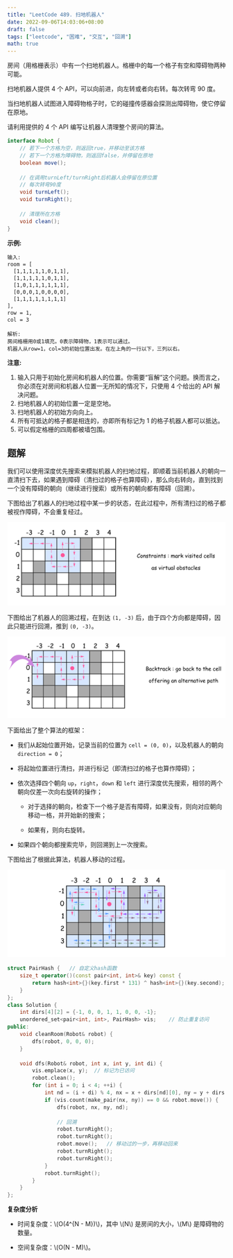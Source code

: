 ```yaml
---
title: "LeetCode 489. 扫地机器人"
date: 2022-09-06T14:03:06+08:00
draft: false
tags: ["leetcode", "困难", "交互", "回溯"]
math: true
---
```


房间（用格栅表示）中有一个扫地机器人。格栅中的每一个格子有空和障碍物两种可能。

扫地机器人提供 4 个 API，可以向前进，向左转或者向右转。每次转弯 90 度。

当扫地机器人试图进入障碍物格子时，它的碰撞传感器会探测出障碍物，使它停留在原地。

请利用提供的 4 个 API 编写让机器人清理整个房间的算法。

<!--more-->

```java
interface Robot {
    // 若下一个方格为空，则返回true，并移动至该方格
    // 若下一个方格为障碍物，则返回false，并停留在原地
    boolean move();

    // 在调用turnLeft/turnRight后机器人会停留在原位置
    // 每次转弯90度
    void turnLeft();
    void turnRight();

    // 清理所在方格
    void clean();
}
```

**示例:**

    输入:
    room = [
      [1,1,1,1,1,0,1,1],
      [1,1,1,1,1,0,1,1],
      [1,0,1,1,1,1,1,1],
      [0,0,0,1,0,0,0,0],
      [1,1,1,1,1,1,1,1]
    ],
    row = 1,
    col = 3

    解析:
    房间格栅用0或1填充。0表示障碍物，1表示可以通过。
    机器人从row=1，col=3的初始位置出发。在左上角的一行以下，三列以右。

**注意:**

1. 输入只用于初始化房间和机器人的位置。你需要“盲解”这个问题。换而言之，你必须在对房间和机器人位置一无所知的情况下，只使用 4 个给出的 API 解决问题。
2. 扫地机器人的初始位置一定是空地。
3. 扫地机器人的初始方向向上。
4. 所有可抵达的格子都是相连的，亦即所有标记为 1 的格子机器人都可以抵达。
5. 可以假定格栅的四周都被墙包围。

## 题解

我们可以使用深度优先搜索来模拟机器人的扫地过程，即顺着当前机器人的朝向一直清扫下去，如果遇到障碍（清扫过的格子也算障碍），那么向右转向，直到找到一个没有障碍的朝向（继续进行搜索）或所有的朝向都有障碍（回溯）。

下图给出了机器人的扫地过程中某一步的状态，在此过程中，所有清扫过的格子都被视作障碍，不会重复经过。

![bla](/images/489_constraints.png)

下图给出了机器人的回溯过程，在到达 `(1, -3)` 后，由于四个方向都是障碍，因此只能进行回溯，推到 `(0, -3)`。

![bla](/images/489_backtrack.png)

下面给出了整个算法的框架：

- 我们从起始位置开始，记录当前的位置为 `cell = (0, 0)`，以及机器人的朝向 `direction = 0`；

- 将起始位置进行清扫，并进行标记（即清扫过的格子也算作障碍）；

- 依次选择四个朝向 `up`，`right`，`down` 和 `left` 进行深度优先搜索，相邻的两个朝向仅差一次向右旋转的操作；

  - 对于选择的朝向，检查下一个格子是否有障碍，如果没有，则向对应朝向移动一格，并开始新的搜索；

  - 如果有，则向右旋转。
  
- 如果四个朝向都搜索完毕，则回溯到上一次搜索。

下图给出了根据此算法，机器人移动的过程。

![bla](/images/489_implementation.png)

```cpp
struct PairHash {   // 自定义hash函数
    size_t operator()(const pair<int, int>& key) const {
        return hash<int>{}(key.first * 131) ^ hash<int>{}(key.second);
    }
};
class Solution {
    int dirs[4][2] = {-1, 0, 0, 1, 1, 0, 0, -1};
    unordered_set<pair<int, int>, PairHash> vis;    // 防止重复访问
public:
    void cleanRoom(Robot& robot) {
        dfs(robot, 0, 0, 0);
    }

    void dfs(Robot& robot, int x, int y, int di) {
        vis.emplace(x, y);  // 标记为已访问
        robot.clean();
        for (int i = 0; i < 4; ++i) {
            int nd = (i + di) % 4, nx = x + dirs[nd][0], ny = y + dirs[nd][1];
            if (vis.count(make_pair(nx, ny)) == 0 && robot.move()) {
                dfs(robot, nx, ny, nd);

                // 回溯
                robot.turnRight();
                robot.turnRight();
                robot.move();   // 移动过的一步，再移动回来
                robot.turnRight();
                robot.turnRight();
            }
            robot.turnRight();
        }
    }
};
```

**复杂度分析**

- 时间复杂度：\\(O(4^{N - M})\\)，其中 \\(N\\) 是房间的大小，\\(M\\) 是障碍物的数量。

- 空间复杂度：\\(O(N - M)\\)。
